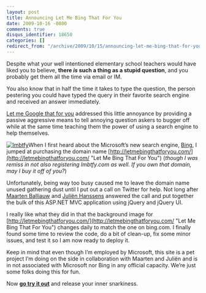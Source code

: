 ```yaml
---
layout: post
title: Announcing Let Me Bing That For You
date: 2009-10-16 -0800
comments: true
disqus_identifier: 18650
categories: []
redirect_from: "/archive/2009/10/15/announcing-let-me-bing-that-for-you.aspx/"
---
```


Despite what your well intentioned elementary school teachers would have
liked you to believe, **there *is* such a thing as a stupid question**,
and you probably get them all the time via email or IM.

You also know that in half the time it takes to type the question, the
person pestering you could have typed the query in their favorite search
engine and received an answer immediately.

[Let me Google that for
you](http://lmgtfy.com/ "Let Me Google That For You") addressed this
little annoyance by providing a passive aggressive means to tell
annoying question askers to bugger off while at the same time teaching
them the power of using a search engine to help themselves.

[![lmbtfy](http://haacked.com/images/haacked_com/WindowsLiveWriter/AnnouncingLetMeBingThatForYou_D717/lmbtfy_thumb.png "lmbtfy")](http://haacked.com/images/haacked_com/WindowsLiveWriter/AnnouncingLetMeBingThatForYou_D717/lmbtfy_2.png)When
I first heard about the Microsoft’s new search engine,
[Bing](http://bing.com/ "Bing"), I jumped at purchasing the domain name
[http://letmebingthatforyou.com/](http://letmebingthatforyou.com/ "Let Me Bing That For You")
(*though I was remiss in not also registering lmbtfy.com as well. If you
own that domain, may I buy it off of you?*)

Unfortunately, being way too busy caused me to leave the domain name
unused gathering dust until I put out a call on Twitter for help. Not
long after [Maarten
Balliauw](http://blog.maartenballiauw.be/ "Maarten's Blog") and [Juliën
Hanssens](http://hanssens.org/ "JHannsen's blog") answered the call and
put together the bulk of this ASP.NET MVC application using jQuery and
jQuery UI.

I really like what they did in that the background image for
[http://letmebingthatforyou.com/](http://letmebingthatforyou.com/ "Let Me Bing That For You")
changes daily to match the one on bing.com. I finally found some time to
review the code, do a bit of clean-up, fix some minor issues, and test
it so I am now ready to deploy it.

Keep in mind that even though I’m employed by Microsoft, this site is a
pet project I’m doing on the side in collaboration with Maarten and
Juliën and is in not associated with Microsoft nor Bing in any official
capacity. We’re just some folks doing this for fun.

Now [**go try it
out**](http://letmebingthatforyou.com/ "Let Me Bing That For You") and
release your inner snarkiness.

